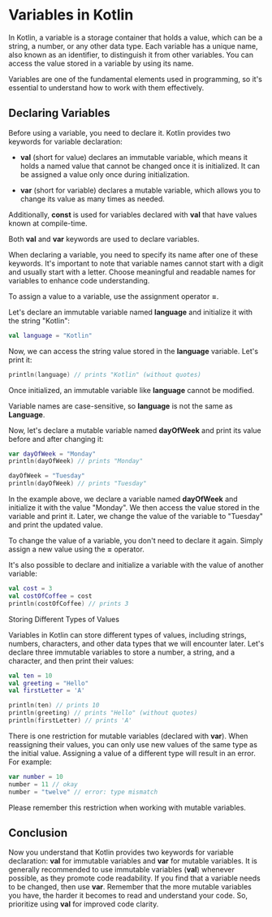 # Variables in Kotlin
In Kotlin, a variable is a storage container that holds a value, which can be a string, a number, or any other data type. Each variable has a unique name, also known as an identifier, to distinguish it from other variables. You can access the value stored in a variable by using its name.

Variables are one of the fundamental elements used in programming, so it's essential to understand how to work with them effectively.

## Declaring Variables
Before using a variable, you need to declare it. Kotlin provides two keywords for variable declaration:

- **val** (short for value) declares an immutable variable, which means it holds a named value that cannot be changed once it is initialized. It can be assigned a value only once during initialization.

- **var** (short for variable) declares a mutable variable, which allows you to change its value as many times as needed.

Additionally, **const** is used for variables declared with **val** that have values known at compile-time.

Both **val** and **var** keywords are used to declare variables.

When declaring a variable, you need to specify its name after one of these keywords. It's important to note that variable names cannot start with a digit and usually start with a letter. Choose meaningful and readable names for variables to enhance code understanding.

To assign a value to a variable, use the assignment operator **=**.

Let's declare an immutable variable named **language** and initialize it with the string "Kotlin":

```kotlin
val language = "Kotlin"
```
Now, we can access the string value stored in the **language** variable. Let's print it:

```kotlin
println(language) // prints "Kotlin" (without quotes)
```
Once initialized, an immutable variable like **language** cannot be modified.

Variable names are case-sensitive, so **language** is not the same as **Language**.

Now, let's declare a mutable variable named **dayOfWeek** and print its value before and after changing it:

```kotlin
var dayOfWeek = "Monday"
println(dayOfWeek) // prints "Monday"

dayOfWeek = "Tuesday"
println(dayOfWeek) // prints "Tuesday"
```
In the example above, we declare a variable named **dayOfWeek** and initialize it with the value "Monday". We then access the value stored in the variable and print it. Later, we change the value of the variable to "Tuesday" and print the updated value.

To change the value of a variable, you don't need to declare it again. Simply assign a new value using the **=** operator.

It's also possible to declare and initialize a variable with the value of another variable:

```kotlin
val cost = 3
val costOfCoffee = cost
println(costOfCoffee) // prints 3
```
Storing Different Types of Values

Variables in Kotlin can store different types of values, including strings, numbers, characters, and other data types that we will encounter later. Let's declare three immutable variables to store a number, a string, and a character, and then print their values:

```kotlin
val ten = 10
val greeting = "Hello"
val firstLetter = 'A'

println(ten) // prints 10
println(greeting) // prints "Hello" (without quotes)
println(firstLetter) // prints 'A'
```
There is one restriction for mutable variables (declared with **var**). When reassigning their values, you can only use new values of the same type as the initial value. Assigning a value of a different type will result in an error. For example:

```kotlin
var number = 10
number = 11 // okay
number = "twelve" // error: type mismatch
```
Please remember this restriction when working with mutable variables.

## Conclusion
Now you understand that Kotlin provides two keywords for variable declaration: **val** for immutable variables and **var** for mutable variables. It is generally recommended to use immutable variables (**val**) whenever possible, as they promote code readability. If you find that a variable needs to be changed, then use **var**. Remember that the more mutable variables you have, the harder it becomes to read and understand your code. So, prioritize using **val** for improved code clarity.